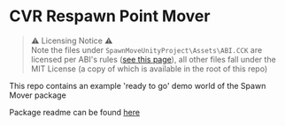 # CVR Respawn Point Mover  

> ⚠️ Licensing Notice ⚠️  
> Note the files under `SpawnMoveUnityProject\Assets\ABI.CCK` are licensed per ABI's rules ([see this page](https://dev.abinteractive.net/official/legal/tos/)), all other files fall under the MIT License (a copy of which is available in the root of this repo)  


This repo contains an example 'ready to go' demo world of the Spawn Mover package

Package readme can be found [here](https://github.com/NovaVoidHowl/CVRSpawnMover/blob/main/SpawnMoveUnityProject/Assets/NovaVoidHowl/Spawn_Mover/README.md)  
